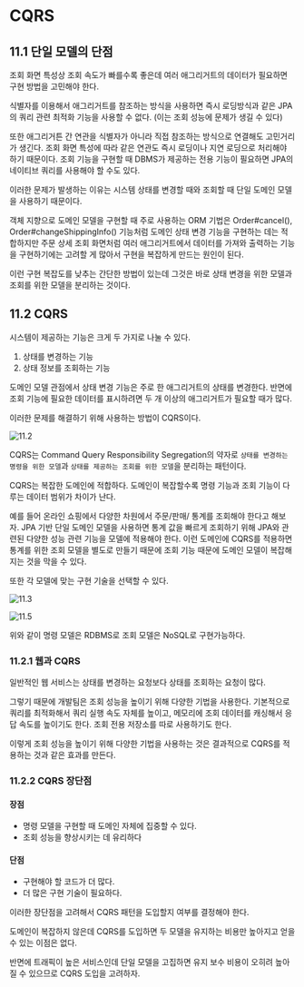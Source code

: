 # CQRS

## 11.1 단일 모델의 단점

조회 화면 특성상 조회 속도가 빠를수록 좋은데 여러 애그리거트의 데이터가 필요하면 구현 방법을 고민해야 한다.

식별자를 이용해서 애그리거트를 참조하는 방식을 사용하면 즉시 로딩방식과 같은 JPA의 쿼리 관련 최적화 기능을 사용할 수 없다. (이는 조회 성능에 문제가 생길 수 있다)

또한 애그리거튼 간 연관을 식별자가 아니라 직접 참조하는 방식으로 연결해도 고민거리가 생긴다. 조회 화면 특성에 따라 같은 연관도 즉시 로딩이나 지연 로딩으로 처리해야 하기 때문이다.
조회 기능을 구현할 때 DBMS가 제공하는 전용 기능이 필요하면 JPA의 네이티브 쿼리를 사용해야 할 수도 있다.

이러한 문제가 발생하는 이유는 시스템 상태를 변경할 때와 조회할 때 단일 도메인 모델을 사용하기 때문이다.

객체 지향으로 도메인 모델을 구현할 때 주로 사용하는 ORM 기법은 Order#cancel(), Order#changeShippingInfo() 기능처럼 도메인 상태 변경 기능을 구현하는 데는 적합하지만 주문 상세 조회 화면처럼 여러 애그리거트에서 데이터를 가져와 출력하는 기능을 구현하기에는 고려할 게 많아서 구현을 복잡하게 만드는 원인이 된다.

이런 구현 복잡도를 낮추는 간단한 방법이 있는데 그것은 바로 상태 변경을 위한 모델과 조회를 위한 모델을 분리하는 것이다.

## 11.2 CQRS

시스템이 제공하는 기능은 크게 두 가지로 나눌 수 있다.

1. 상태를 변경하는 기능
2. 상태 정보를 조회하는 기능

도메인 모델 관점에서 상태 변경 기능은 주로 한 애그리거트의 상태를 변경한다. 반면에 조회 기능에 필요한 데이터를 표시하려면 두 개 이상의 애그리거트가 필요할 때가 많다.

이러한 문제를 해결하기 위해 사용하는 방법이 CQRS이다.

![11.2](https://user-images.githubusercontent.com/66859363/210959134-faa13847-5746-41fe-ae8e-c2397eb23c6e.png)

CQRS는 Command Query Responsibility Segregation의 약자로 `상태를 변경하는 명령을 위한 모델`과 `상태를 제공하는 조회를 위한 모델`을 분리하는 패턴이다.

CQRS는 복잡한 도메인에 적합하다. 도메인이 복잡할수록 명령 기능과 조회 기능이 다루는 데이터 범위가 차이가 난다.

예를 들어 온라인 쇼핑에서 다양한 차원에서 주문/판매/ 통계를 조회해야 한다고 해보자. JPA 기반 단일 도메인 모델을 사용하면 통계 값을 빠르게 조회하기 위해 JPA와 관련된 다양한 성능 관련 기능을 모델에 적용해야 한다. 이런 도메인에 CQRS를 적용하면 통계를 위한 조회 모델을 별도로 만들기 때문에 조회 기능 때문에 도메인 모델이 복잡해지는 것을 막을 수 있다.

또한 각 모델에 맞는 구현 기술을 선택할 수 있다.

![11.3](https://user-images.githubusercontent.com/66859363/210959143-c3968cd1-3ff2-4a46-80a2-82acd79bdbed.png)

![11.5](https://user-images.githubusercontent.com/66859363/210959152-6a3e48a5-8d0b-4109-95a0-296b054eee09.png)

위와 같이 명령 모델은 RDBMS로 조회 모델은 NoSQL로 구현가능하다.

### 11.2.1 웹과 CQRS

일반적인 웹 서비스는 상태를 변경하는 요청보다 상태를 조회하는 요청이 많다.

그렇기 때문에 개발팀은 조회 성능을 높이기 위해 다양한 기법을 사용한다. 기본적으로 쿼리를 최적화해서 쿼리 실행 속도 자체를 높이고, 메모리에 조회 데이터를 캐싱해서 응답 속도를 높이기도 한다. 조회 전용 저장소를 따로 사용하기도 한다.

이렇게 조회 성능을 높이기 위해 다양한 기법을 사용하는 것은 결과적으로 CQRS를 적용하는 것과 같은 효과를 만든다.

### 11.2.2 CQRS 장단점

#### 장점

+ 명령 모델을 구현할 때 도메인 자체에 집중할 수 있다.
+ 조회 성능을 향상시키는 데 유리하다

#### 단점

+ 구현해야 할 코드가 더 많다.
+ 더 많은 구현 기술이 필요하다.

이러한 장단점을 고려해서 CQRS 패턴을 도입할지 여부를 결정해야 한다.

도메인이 복잡하지 않은데 CQRS를 도입하면 두 모델을 유지하는 비용만 높아지고 얻을 수 있는 이점은 없다.

반면에 트래픽이 높은 서비스인데 단일 모델을 고집하면 유지 보수 비용이 오히려 높아질 수 있으므로 CQRS 도입을 고려하자.
